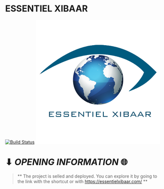 # ESSENTIEL XIBAAR

[![Build Status](https://travis-ci.org/joemccann/dillinger.svg?branch=master)](https://github.com/orbitturner/essentielxibaar)
![Image of BDP](https://github.com/orbitturner/essentielxibaar/blob/master/logo.png?raw=true)

# ⬇ ___OPENING INFORMATION___ 🌐

> ** The project is selled and deployed. You can explore it by going to the link with the shortcut or with https://essentielxibaar.com/ **
